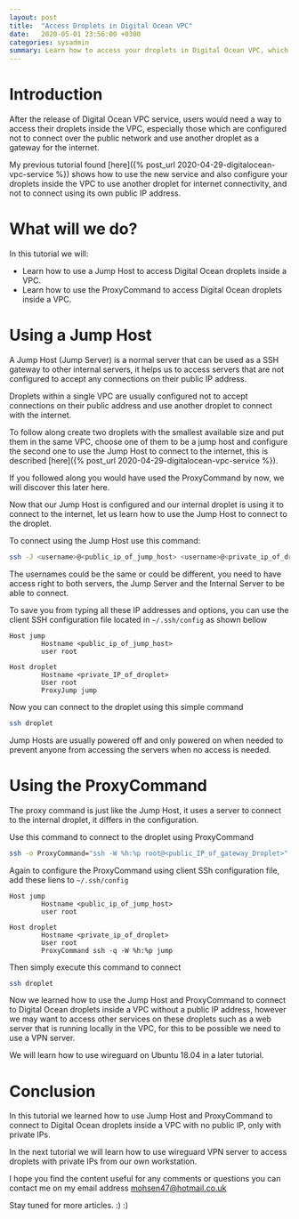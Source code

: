 ```yaml
---
layout: post
title:  "Access Droplets in Digital Ocean VPC"
date:   2020-05-01 23:56:00 +0300
categories: sysadmin
summary: Learn how to access your droplets in Digital Ocean VPC, which are configured not to connect over the public network.
---
```


# Introduction
After the release of Digital Ocean VPC service, users would need a way to access
their droplets inside the VPC, especially those which are configured not to connect
over the public network and use another droplet as a gateway for the internet.

My previous tutorial found [here]({% post_url 2020-04-29-digitalocean-vpc-service %})
shows how to use the new service and also configure your droplets inside the VPC
to use another droplet for internet connectivity, and not to connect using its own
public IP address.

# What will we do?
In this tutorial we will:
* Learn how to use a Jump Host to access Digital Ocean droplets inside a VPC.
* Learn how to use the ProxyCommand to access Digital Ocean droplets inside a VPC.

# Using a Jump Host
A Jump Host (Jump Server) is a normal server that can be used as a SSH gateway to
other internal servers, it helps us to access servers that are not configured
to accept any connections on their public IP address.

Droplets within a single VPC are usually configured not to accept connections
on their public address and use another droplet to connect with the internet.

To follow along create two droplets with the smallest available size and put them
in the same VPC, choose one of them to be a jump host and configure the second
one to use the Jump Host to connect to the internet, this is described
[here]({% post_url 2020-04-29-digitalocean-vpc-service %}).

If you followed along you would have used the ProxyCommand by now, we will discover
this later here.

Now that our Jump Host is configured and our internal droplet is using it to connect
to the internet, let us learn how to use the Jump Host to connect to the droplet.

To connect using the Jump Host use this command:

```bash
ssh -J <username>@<public_ip_of_jump_host> <username>@<private_ip_of_droplet>
```

The usernames could be the same or could be different, you need to have access right
to both servers, the Jump Server and the Internal Server to be able to connect.

To save you from typing all these IP addresses and options, you can use the client
SSH configuration file located in `~/.ssh/config` as shown bellow

```
Host jump
        Hostname <public_ip_of_jump_host>
        user root

Host droplet
        Hostname <private_IP_of_droplet>
        User root
        ProxyJump jump
```

Now you can connect to the droplet using this simple command

```bash
ssh droplet
```

Jump Hosts are usually powered off and only powered on when needed to prevent
anyone from accessing the servers when no access is needed.

# Using the ProxyCommand
The proxy command is just like the Jump Host, it uses a server to connect
to the internal droplet, it differs in the configuration.

Use this command to connect to the droplet using ProxyCommand

```bash
ssh -o ProxyCommand="ssh -W %h:%p root@<public_IP_of_gateway_Droplet>" root@<private_IP_of_droplet>
```

Again to configure the ProxyCommand using client SSh configuration file, add
these liens to `~/.ssh/config`

```
Host jump
        Hostname <public_ip_of_jump_host>
        user root

Host droplet
        Hostname <private_ip_of_droplet>
        User root
        ProxyCommand ssh -q -W %h:%p jump
```

Then simply execute this command to connect

```bash
ssh droplet
```

Now we learned how to use the Jump Host and ProxyCommand to connect to Digital
Ocean droplets inside a VPC without a public IP address, however we may
want to access other services on these droplets such as a web server that is
running locally in the VPC, for this to be possible we need to use a VPN server.

We will learn how to use wireguard on Ubuntu 18.04 in a later tutorial.


# Conclusion

In this tutorial we learned how to use Jump Host and ProxyCommand to connect
to Digital Ocean droplets inside a VPC with no public IP, only with private IPs.

In the next tutorial we will learn how to use wireguard VPN server to access
droplets with private IPs from our own workstation.

I hope you find the content useful for any comments or questions you can contact me
on my email address
[mohsen47@hotmail.co.uk](mailto:mohsen47@hotmail.co.uk?subject=digitalocean-vpc-access)

Stay tuned for more articles. :) :)
